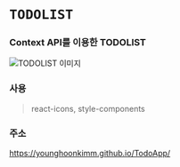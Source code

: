 # `TODOLIST`

### Context API를 이용한 TODOLIST


![TODOLIST 이미지](http://kxkm04.dothome.co.kr/TODO1.png)<br>

### 사용
>react-icons,
>style-components


### 주소
https://younghoonkimm.github.io/TodoApp/
